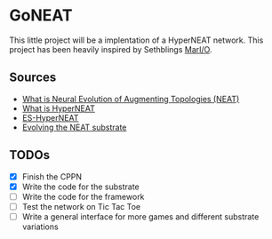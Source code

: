 # GoNEAT

This little project will be a implentation of a HyperNEAT network. 
This project has been heavily inspired by Sethblings [MarI/O](https://www.youtube.com/watch?v=qv6UVOQ0F44).

## Sources

* [What is Neural Evolution of Augmenting Topologies (NEAT)](http://nn.cs.utexas.edu/downloads/papers/stanley.ec02.pdf)
* [What is HyperNEAT](http://eplex.cs.ucf.edu/papers/stanley_alife09.pdf)
* [ES-HyperNEAT](http://eplex.cs.ucf.edu/papers/risi_gecco11.pdf)
* [Evolving the NEAT substrate](http://eplex.cs.ucf.edu/papers/risi_gecco10.pdf)

## TODOs

* [x] Finish the CPPN
* [x] Write the code for the substrate
* [ ] Write the code for the framework
* [ ] Test the network on Tic Tac Toe
* [ ] Write a general interface for more games and different substrate variations
